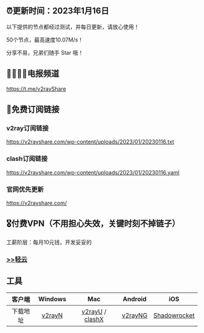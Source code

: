 ## ⏰更新时间：2023年1月16日

以下提供的节点都经过测试，并每日更新，请放心使用！

50个节点，最高速度10.07M/s！

分享不易，兄弟们随手 Star 哦！

## 👨‍👩‍👧‍👦电报频道

https://t.me/v2rayShare

## 🚀免费订阅链接

### v2ray订阅链接

https://v2rayshare.com/wp-content/uploads/2023/01/20230116.txt

### clash订阅链接

https://v2rayshare.com/wp-content/uploads/2023/01/20230116.yaml

### 官网优先更新

https://v2rayshare.com/

## 🎖️付费VPN（不用担心失效，关键时刻不掉链子）

工薪阶层：每月10元钱，开发妥妥的

### [>>轻云](https://qingyun.io/#/register?code=lKxkpyUX)


## 工具

 客户端 | Windows | Mac | Android | iOS 
 :-: | :-: | :-:| :-:| :-:
 下载地址 | [v2rayN](https://github.com/2dust/v2rayN/releases/download/3.27/v2rayN-Core.zip) | [v2rayU](https://github.com/yanue/V2rayU/releases/download/3.2.0/V2rayU.dmg) / [clashX](https://github.com/yichengchen/clashX/releases) | [v2rayNG](https://github.com/2dust/v2rayNG/releases/download/1.4.12/v2rayNG_1.4.12_arm64-v8a.apk) | [Shadowrocket](https://apps.apple.com/us/app/shadowrocket/id932747118) 
